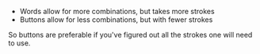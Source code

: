 - Words allow for more combinations, but takes more strokes
- Buttons allow for less combinations, but with fewer strokes

So buttons are preferable if you've figured out all the strokes one will need to use.